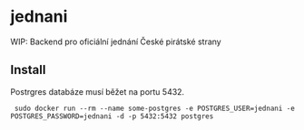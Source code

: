 # jednani
WIP: Backend pro oficiální jednání České pirátské strany


## Install

Postrgres databáze musí běžet na portu 5432.
```
 sudo docker run --rm --name some-postgres -e POSTGRES_USER=jednani -e POSTGRES_PASSWORD=jednani -d -p 5432:5432 postgres
```
